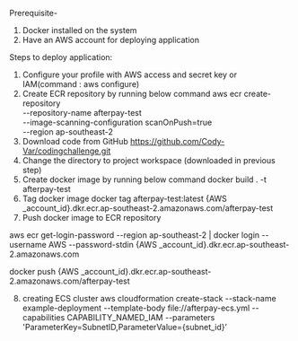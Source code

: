 Prerequisite-
1) Docker installed on the system
2) Have an AWS account for deploying application


Steps to deploy application:
1) Configure your profile with AWS access and secret key or IAM(command : aws configure)
2) Create ECR repository by running below command
aws ecr create-repository \
    --repository-name afterpay-test \
    --image-scanning-configuration scanOnPush=true \
    --region ap-southeast-2
3) Download code from GitHub https://github.com/Cody-Var/codingchallenge.git
4) Change the directory to project workspace (downloaded in previous step)
5) Create docker image by running below command
docker build . -t afterpay-test
6) Tag docker image 
docker tag afterpay-test:latest {AWS _account_id}.dkr.ecr.ap-southeast-2.amazonaws.com/afterpay-test
7) Push docker image to ECR repository

aws ecr get-login-password --region ap-southeast-2 | docker login --username AWS --password-stdin {AWS _account_id}.dkr.ecr.ap-southeast-2.amazonaws.com

docker push {AWS _account_id}.dkr.ecr.ap-southeast-2.amazonaws.com/afterpay-test

8) creating ECS cluster
aws cloudformation create-stack --stack-name example-deployment --template-body file://afterpay-ecs.yml --capabilities CAPABILITY_NAMED_IAM --parameters 'ParameterKey=SubnetID,ParameterValue={subnet_id}’
